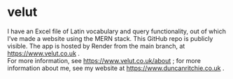 # velut
I have an Excel file of Latin vocabulary and query functionality, out of which I&rsquo;ve made a website using the MERN stack. This GitHub repo is publicly visible. The app is hosted by Render from the main branch, at https://www.velut.co.uk .<br/>
For more information, see https://www.velut.co.uk/about ; for more information about me, see my website at https://www.duncanritchie.co.uk .
